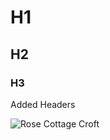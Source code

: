 # H1
## H2
### H3
Added Headers

![Rose Cottage Croft](https://rosecottagecroft.co.uk/Themes/DefaultClean/Content/images/logo.png)
